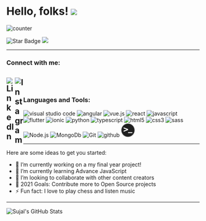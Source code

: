 # Hello, folks! <img src="https://raw.githubusercontent.com/MartinHeinz/MartinHeinz/master/wave.gif" width="30px">

![counter](https://enw4zvq5ga1ahs6.m.pipedream.net)

<img src="https://img.shields.io/static/v1?label=%F0%9F%8C%9F&message=If%20Useful&style=style=flat&color=BC4E99" alt="Star Badge"/> <a href="https://twitter.com/sujalsh71700110" ><img src="https://img.shields.io/twitter/follow/sujalsh71700110.svg?style=social" /></a>

---

### Connect with me:

[<img align="left" alt="LinkedIn" width="22px" src="https://cdn.jsdelivr.net/npm/simple-icons@v3/icons/linkedin.svg" />][linkedin]
[<img align="left" alt="Instagram" width="22px" src="https://cdn.jsdelivr.net/npm/simple-icons@v3/icons/instagram.svg" />][instagram]
<br>
---

### Languages and Tools:


<img alt="visual studio code" width="36px" src="https://img.icons8.com/fluent/240/000000/visual-studio-code-2019.png" />  <img alt="angular" width="36px" src="https://img.icons8.com/color/344/angularjs.png" />  <img alt="vue.js" width="36px" src="https://img.icons8.com/color/344/vue-js.png" />  <img alt="react" width="36px" src="https://img.icons8.com/color/240/000000/react-native.png" />  <img alt="javascript" width="36px" src="https://img.icons8.com/color/240/000000/javascript.png" />  <img alt="flutter" width="36px" src="https://img.icons8.com/color/344/flutter.png" />  <img alt="ionic" width="36px" src="https://img.icons8.com/ios-filled/344/4a90e2/ionic.png" />  <img alt="python" width="36px" src="https://img.icons8.com/color/240/000000/python.png">   <img alt="typescript" width="36px" src="https://img.icons8.com/color/240/000000/typescript.png">   <img alt="html5" width="36px" src="https://img.icons8.com/color/240/000000/html-5.png">   <img alt="css3" width="36px" src="https://img.icons8.com/color/240/000000/css3.png">   <img alt="sass" width="36px" src="https://img.icons8.com/color/240/000000/sass.png">   <img alt="Node.js" width="36px" src="https://img.icons8.com/color/240/000000/nodejs.png">   <img alt="MongoDb" width="36px" src="https://img.icons8.com/color/344/4a90e2/mongodb.png">  <img alt="Git" width="36px" src="https://img.icons8.com/color/240/000000/git.png">  <img alt="github" width="36px" src="https://img.icons8.com/ios-glyphs/240/000000/github.png">   <img alt="terminal" width="36px" src="https://raw.githubusercontent.com/github/explore/80688e429a7d4ef2fca1e82350fe8e3517d3494d/topics/terminal/terminal.png">

---

Here are some ideas to get you started:

- 🔭 I’m currently working on a my final year project!
- 🌱 I’m currently learning Advance JavaScript
- 👯 I’m looking to collaborate with other content creators
- 🥅 2021 Goals: Contribute more to Open Source projects
- ⚡ Fun fact: I love to play chess and listen music

---

<img align="center" src="https://github-readme-stats.vercel.app/api?username=SujalShah3234&show_icons=true&hide_border=true&count_private=true&include_all_commits=true&theme=radical" alt="Sujal's GitHub Stats" />



[instagram]: https://www.instagram.com/sujal_shah10
[linkedin]: https://www.linkedin.com/in/sujal-shah-26127620b
